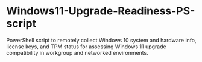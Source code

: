 # Windows11-Upgrade-Readiness-PS-script
PowerShell script to remotely collect Windows 10 system and hardware info, license keys, and TPM status for assessing Windows 11 upgrade compatibility in workgroup and networked environments.

